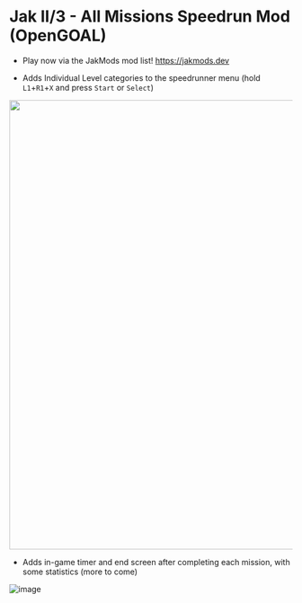 # Jak II/3 - All Missions Speedrun Mod (OpenGOAL)

- Play now via the JakMods mod list! https://jakmods.dev

- Adds Individual Level categories to the speedrunner menu (hold `L1`+`R1`+`X` and press `Start` or `Select`)
<img src="https://github.com/user-attachments/assets/2719a96a-2eae-4912-8773-28beea359423" width="800"/>

- Adds in-game timer and end screen after completing each mission, with some statistics (more to come)

![image](https://github.com/user-attachments/assets/00ac1184-8ca4-4e15-9309-4e3eaf6d8550)
